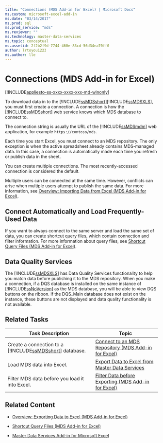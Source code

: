 ```yaml
---
title: "Connections (MDS Add-in for Excel) | Microsoft Docs"
ms.custom: microsoft-excel-add-in
ms.date: "03/14/2017"
ms.prod: sql
ms.prod_service: "mds"
ms.reviewer: ""
ms.technology: master-data-services
ms.topic: conceptual
ms.assetid: 2f2b2f9d-7744-460e-83cd-56d34ea70ff0
author: lrtoyou1223
ms.author: lle
---
```

# Connections (MDS Add-in for Excel)

[!INCLUDE[appliesto-ss-xxxx-xxxx-xxx-md-winonly](../../includes/appliesto-ss-xxxx-xxxx-xxx-md-winonly.md)]

  To download data in to the [!INCLUDE[ssMDSshort](../../includes/ssmdsshort-md.md)][!INCLUDE[ssMDSXLS](../../includes/ssmdsxls-md.md)], you must first create a connection. A connection is how the [!INCLUDE[ssMDSshort](../../includes/ssmdsshort-md.md)] web service knows which MDS database to connect to.  
  
 The connection string is usually the URL of the [!INCLUDE[ssMDSmdm](../../includes/ssmdsmdm-md.md)] web application, for example `https://contoso/mds`.  
  
 Each time you start Excel, you must connect to an MDS repository. The only exception is when the active spreadsheet already contains MDS-managed data. In this case, a connection is automatically made each time you refresh or publish data in the sheet.  
  
 You can create multiple connections. The most recently-accessed connection is considered the default.  
  
 Multiple users can be connected at the same time. However, conflicts can arise when multiple users attempt to publish the same data. For more information, see [Overview: Importing Data from Excel &#40;MDS Add-in for Excel&#41;](../../master-data-services/microsoft-excel-add-in/overview-importing-data-from-excel-mds-add-in-for-excel.md).  
  
## Connect Automatically and Load Frequently-Used Data  
 If you want to always connect to the same server and load the same set of data, you can create shortcut query files, which contain connection and filter information. For more information about query files, see [Shortcut Query Files &#40;MDS Add-in for Excel&#41;](../../master-data-services/microsoft-excel-add-in/shortcut-query-files-mds-add-in-for-excel.md).  
  
## Data Quality Services  
 The [!INCLUDE[ssMDSXLS](../../includes/ssmdsxls-md.md)] has Data Quality Services functionality to help you match data before publishing it to the MDS repository. When you make a connection, if a DQS database is installed on the same instance of [!INCLUDE[ssNoVersion](../../includes/ssnoversion-md.md)] as the MDS database, you will be able to view DQS buttons on the ribbon. If the DQS_Main database does not exist on the instance, these buttons are not displayed and data quality functionality is not available.  
  
## Related Tasks  
  
|Task Description|Topic|  
|----------------------|-----------|  
|Create a connection to a [!INCLUDE[ssMDSshort](../../includes/ssmdsshort-md.md)] database.|[Connect to an MDS Repository &#40;MDS Add-in for Excel&#41;](../../master-data-services/microsoft-excel-add-in/connect-to-an-mds-repository-mds-add-in-for-excel.md)|  
|Load MDS data into Excel.|[Export Data to Excel from Master Data Services](../../master-data-services/microsoft-excel-add-in/export-data-to-excel-from-master-data-services.md)|  
|Filter MDS data before you load it into Excel.|[Filter Data before Exporting &#40;MDS Add-in for Excel&#41;](../../master-data-services/microsoft-excel-add-in/filter-data-before-exporting-mds-add-in-for-excel.md)|  
  
## Related Content  
  
-   [Overview: Exporting Data to Excel &#40;MDS Add-in for Excel&#41;](../../master-data-services/microsoft-excel-add-in/overview-exporting-data-to-excel-mds-add-in-for-excel.md)  
  
-   [Shortcut Query Files &#40;MDS Add-in for Excel&#41;](../../master-data-services/microsoft-excel-add-in/shortcut-query-files-mds-add-in-for-excel.md)  
  
-   [Master Data Services Add-in for Microsoft Excel](../../master-data-services/microsoft-excel-add-in/master-data-services-add-in-for-microsoft-excel.md)  
  
  
